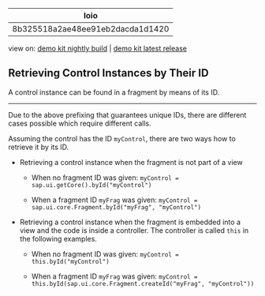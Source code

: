 <!-- loio8b325518a2ae48ee91eb2dacda1d1420 -->

| loio |
| -----|
| 8b325518a2ae48ee91eb2dacda1d1420 |

<div id="loio">

view on: [demo kit nightly build](https://openui5nightly.hana.ondemand.com/#/topic/8b325518a2ae48ee91eb2dacda1d1420) | [demo kit latest release](https://openui5.hana.ondemand.com/#/topic/8b325518a2ae48ee91eb2dacda1d1420)</div>

## Retrieving Control Instances by Their ID

A control instance can be found in a fragment by means of its ID.

***

Due to the above prefixing that guarantees unique IDs, there are different cases possible which require different calls.

Assuming the control has the ID `myControl`, there are two ways how to retrieve it by its ID.

-   Retrieving a control instance when the fragment is not part of a view
    -   When no fragment ID was given: `myControl = sap.ui.getCore().byId("myControl")`

    -   When a fragment ID `myFrag` was given: `myControl = sap.ui.core.Fragment.byId("myFrag", "myControl")`


-   Retrieving a control instance when the fragment is embedded into a view and the code is inside a controller. The controller is called `this` in the following examples.

    -   When no fragment ID was given: `myControl = this.byId("myControl")`

    -   When a fragment ID `myFrag` was given: `myControl = this.byId(sap.ui.core.Fragment.createId("myFrag", "myControl"))`



